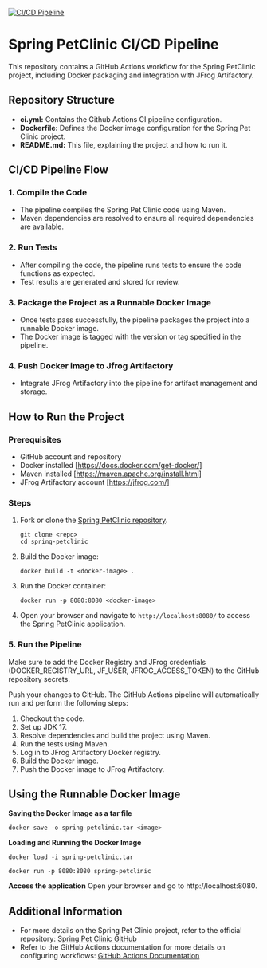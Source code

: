 [![CI/CD Pipeline](https://github.com/luckyj5/spring-petclinic/actions/workflows/ci.yml/badge.svg)](https://github.com/luckyj5/spring-petclinic/actions/workflows/ci.yml)
# Spring PetClinic CI/CD Pipeline

This repository contains a GitHub Actions workflow for the Spring PetClinic project, including Docker packaging and integration with JFrog Artifactory. 

## Repository Structure

- **ci.yml:** Contains the Github Actions CI pipeline configuration.
- **Dockerfile:** Defines the Docker image configuration for the Spring Pet Clinic project.
- **README.md:** This file, explaining the project and how to run it.

## CI/CD Pipeline Flow

### 1. Compile the Code
- The pipeline compiles the Spring Pet Clinic code using Maven.
- Maven dependencies are resolved to ensure all required dependencies are available.

### 2. Run Tests
- After compiling the code, the pipeline runs tests to ensure the code functions as expected.
- Test results are generated and stored for review.

### 3. Package the Project as a Runnable Docker Image
- Once tests pass successfully, the pipeline packages the project into a runnable Docker image.
- The Docker image is tagged with the version or tag specified in the pipeline.

### 4. Push Docker image to Jfrog Artifactory
- Integrate JFrog Artifactory into the pipeline for artifact management and storage.

## How to Run the Project

### Prerequisites
- GitHub account and repository
- Docker installed [https://docs.docker.com/get-docker/]
- Maven installed [https://maven.apache.org/install.html]
- JFrog Artifactory account [https://jfrog.com/]

### Steps
1. Fork or clone the [Spring PetClinic repository](https://github.com/luckyj5/spring-petclinic).
   ```
   git clone <repo>
   cd spring-petclinic
   ```
2. Build the Docker image:
   ```
   docker build -t <docker-image> .
   ```
3. Run the Docker container:
   ```
   docker run -p 8080:8080 <docker-image>
   ```
4. Open your browser and navigate to `http://localhost:8080/` to access the Spring PetClinic application.


### 5. Run the Pipeline

Make sure to add the Docker Registry and JFrog credentials (DOCKER_REGISTRY_URL, JF_USER, JFROG_ACCESS_TOKEN) to the GitHub repository secrets.

Push your changes to GitHub. The GitHub Actions pipeline will automatically run and perform the following steps:

1. Checkout the code.
2. Set up JDK 17.
3. Resolve dependencies and build the project using Maven.
4. Run the tests using Maven.
5. Log in to JFrog Artifactory Docker registry.
6. Build the Docker image.
7. Push the Docker image to JFrog Artifactory.

## Using the Runnable Docker Image

**Saving the Docker Image as a tar file**
   ```
   docker save -o spring-petclinic.tar <image>

   ```
**Loading and Running the Docker Image**

   ```
   docker load -i spring-petclinic.tar

   docker run -p 8080:8080 spring-petclinic
   ```

**Access the application**
   Open your browser and go to http://localhost:8080.

   
## Additional Information

- For more details on the Spring Pet Clinic project, refer to the official repository: [Spring Pet Clinic GitHub](https://github.com/spring-projects/spring-petclinic)
- Refer to the GitHub Actions documentation for more details on configuring workflows: [GitHub Actions Documentation](https://docs.github.com/en/actions)
